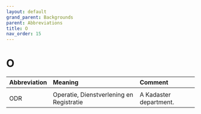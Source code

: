 ```yaml
---
layout: default
grand_parent: Backgrounds
parent: Abbreviations
title: O
nav_order: 15
---
```


# O

|Abbreviation|Meaning|Comment|
|:---|:---|:---|
| | | |
|ODR | Operatie, Dienstverlening en Registratie | A Kadaster department. |
